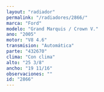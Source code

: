 ```yaml
---
layout: "radiador"
permalink: "/radiadores/2866/"
marca: "Ford"
modelo: "Grand Marquis / Crown V."
ano: "2005"
motor: "V8 4.6"
transmision: "Automática"
parte: "432670"
clima: "Con clima"
alto: "25 3/8"
ancho: "19 11/16"
observaciones: ""
id: "2866"
---
```



